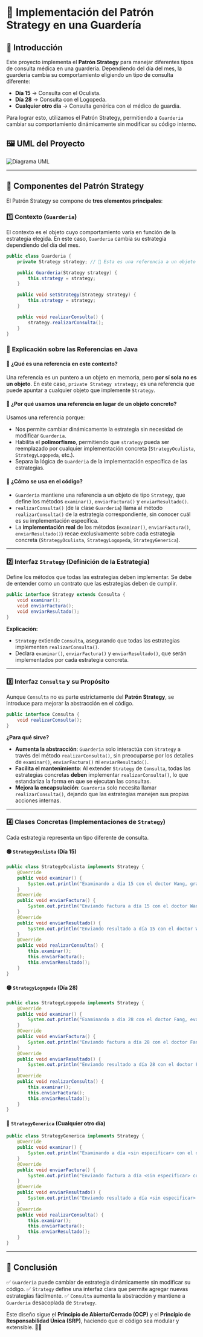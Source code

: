 # 📌 Implementación del Patrón Strategy en una Guardería

## 📖 Introducción
Este proyecto implementa el **Patrón Strategy** para manejar diferentes tipos de consulta médica en una guardería. Dependiendo del día del mes, la guardería cambia su comportamiento eligiendo un tipo de consulta diferente:
- **Día 15** → Consulta con el Oculista.
- **Día 28** → Consulta con el Logopeda.
- **Cualquier otro día** → Consulta genérica con el médico de guardia.

Para lograr esto, utilizamos el Patrón Strategy, permitiendo a `Guarderia` cambiar su comportamiento dinámicamente sin modificar su código interno.

## 🖼️ UML del Proyecto
![Diagrama UML](umlFinal.png)

---

## 🎯 **Componentes del Patrón Strategy**
El Patrón Strategy se compone de **tres elementos principales**:

### 1️⃣ **Contexto (`Guarderia`)**
El contexto es el objeto cuyo comportamiento varía en función de la estrategia elegida. En este caso, `Guarderia` cambia su estrategia dependiendo del día del mes.

```java
public class Guarderia {
    private Strategy strategy; // 🔹 Esta es una referencia a un objeto de tipo Strategy.

    public Guarderia(Strategy strategy) {
        this.strategy = strategy;
    }

    public void setStrategy(Strategy strategy) {
        this.strategy = strategy;
    }

    public void realizarConsulta() {
        strategy.realizarConsulta();
    }
}
```

### 📌 **Explicación sobre las Referencias en Java**

#### 🔹 **¿Qué es una referencia en este contexto?**
Una referencia es un puntero a un objeto en memoria, pero **por sí sola no es un objeto**. En este caso, `private Strategy strategy;` es una referencia que puede apuntar a cualquier objeto que implemente `Strategy`.

#### 🔹 **¿Por qué usamos una referencia en lugar de un objeto concreto?**
Usamos una referencia porque:
- Nos permite cambiar dinámicamente la estrategia sin necesidad de modificar `Guarderia`.
- Habilita el **polimorfismo**, permitiendo que `strategy` pueda ser reemplazado por cualquier implementación concreta (`StrategyOculista`, `StrategyLogopeda`, etc.).
- Separa la lógica de `Guarderia` de la implementación específica de las estrategias.

#### 🔹 **¿Cómo se usa en el código?**
- `Guarderia` mantiene una referencia a un objeto de tipo `Strategy`, que define los métodos `examinar()`, `enviarFactura()` y `enviarResultado()`.
- `realizarConsulta()` (de la clase `Guarderia`) llama al método `realizarConsulta()` de la estrategia correspondiente, sin conocer cuál es su implementación específica.
- La **implementación real** de los métodos (`examinar()`, `enviarFactura()`, `enviarResultado()`) recae exclusivamente sobre cada estrategia concreta (`StrategyOculista`, `StrategyLogopeda`, `StrategyGenerica`).

---

### 2️⃣ **Interfaz `Strategy` (Definición de la Estrategia)**
Define los métodos que todas las estrategias deben implementar. Se debe de entender como un contrato que las estrategias deben de cumplir.

```java
public interface Strategy extends Consulta {
    void examinar();
    void enviarFactura();
    void enviarResultado();
}
```
**Explicación:**
- `Strategy` extiende `Consulta`, asegurando que todas las estrategias implementen `realizarConsulta()`.
- Declara `examinar()`, `enviarFactura()` y `enviarResultado()`, que serán implementados por cada estrategia concreta.

---

### 3️⃣ **Interfaz `Consulta` y su Propósito**

Aunque `Consulta` no es parte estrictamente del **Patrón Strategy**, se introduce para mejorar la abstracción en el código.

```java
public interface Consulta {
    void realizarConsulta();
}
```

**¿Para qué sirve?**
- **Aumenta la abstracción**: `Guarderia` solo interactúa con `Strategy` a través del método `realizarConsulta()`, sin preocuparse por los detalles de `examinar()`, `enviarFactura()` ni `enviarResultado()`.
- **Facilita el mantenimiento**: Al extender `Strategy` de `Consulta`, todas las estrategias concretas **deben** implementar `realizarConsulta()`, lo que estandariza la forma en que se ejecutan las consultas.
- **Mejora la encapsulación**: `Guarderia` solo necesita llamar `realizarConsulta()`, dejando que las estrategias manejen sus propias acciones internas.

---

### 4️⃣ **Clases Concretas (Implementaciones de `Strategy`)**
Cada estrategia representa un tipo diferente de consulta.


#### **🟢 `StrategyOculista` (Día 15)**
```java
public class StrategyOculista implements Strategy {
    @Override
    public void examinar() {
        System.out.println("Examinando a día 15 con el doctor Wang, graduando la vista de los niños");
    }
    @Override
    public void enviarFactura() {
        System.out.println("Enviando factura a día 15 con el doctor Wang");
    }
    @Override
    public void enviarResultado() {
        System.out.println("Enviando resultado a día 15 con el doctor Wang");
    }
    @Override
    public void realizarConsulta() {
        this.examinar();
        this.enviarFactura();
        this.enviarResultado();
    }
}
```

#### **🟡 `StrategyLogopeda` (Día 28)**
```java
public class StrategyLogopeda implements Strategy {
    @Override
    public void examinar() {
        System.out.println("Examinando a día 28 con el doctor Fang, evaluando la dicción de los niños");
    }
    @Override
    public void enviarFactura() {
        System.out.println("Enviando factura a día 28 con el doctor Fang");
    }
    @Override
    public void enviarResultado() {
        System.out.println("Enviando resultado a día 28 con el doctor Fang");
    }
    @Override
    public void realizarConsulta() {
        this.examinar();
        this.enviarFactura();
        this.enviarResultado();
    }
}
```

#### **🔵 `StrategyGenerica` (Cualquier otro día)**
```java
public class StrategyGenerica implements Strategy {
    @Override
    public void examinar() {
        System.out.println("Examinando a día <sin especificar> con el doctor correspondiente");
    }
    @Override
    public void enviarFactura() {
        System.out.println("Enviando factura a día <sin especificar> con el doctor correspondiente");
    }
    @Override
    public void enviarResultado() {
        System.out.println("Enviando resultado a día <sin especificar> con el doctor correspondiente");
    }
    @Override
    public void realizarConsulta() {
        this.examinar();
        this.enviarFactura();
        this.enviarResultado();
    }
}
```

---

## 🚀 **Conclusión**
✅ `Guarderia` puede cambiar de estrategia dinámicamente sin modificar su código.
✅ `Strategy` define una interfaz clara que permite agregar nuevas estrategias fácilmente.
✅ `Consulta` aumenta la abstracción y mantiene a `Guarderia` desacoplada de `Strategy`.

Este diseño sigue el **Principio de Abierto/Cerrado (OCP)** y el **Principio de Responsabilidad Única (SRP)**, haciendo que el código sea modular y extensible. 🎯🚀
